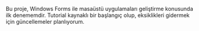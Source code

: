 Bu proje, Windows Forms ile masaüstü uygulamaları geliştirme konusunda ilk denememdir. Tutorial kaynaklı bir başlangıç olup, eksiklikleri gidermek için güncellemeler planlıyorum.

